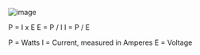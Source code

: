 ![image](https://beren-obsidian-images.imgix.net/2954f93e5dd079d4a81e5231f9995d64.png)

P = I x E
E = P / I
I = P / E

P = Watts
I = Current, measured in Amperes
E = Voltage